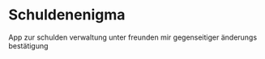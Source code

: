 # Schuldenenigma
App zur schulden verwaltung unter freunden mir gegenseitiger änderungs bestätigung

